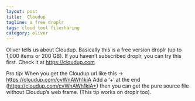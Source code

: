 ```yaml
---
layout: post
title:  Cloudup
tagline: a free droplr
tags: cloud tool filesharing
category: oliver
---
```

Oliver tells us about Cloudup. Basically this is a free version droplr (up to 1,000 items or 200 GB). If you haven’t subscribed droplr, you can try this first. Check it at <https://cloudup.com>

Pro tip: When you get the Cloudup url like this -> https://cloudup.com/cvWnAWh1kiA Add a ‘+’ at the end (https://cloudup.com/cvWnAWh1kiA+) then you can get the pure source file without Cloudup’s web frame. (This tip works on droplr too).
